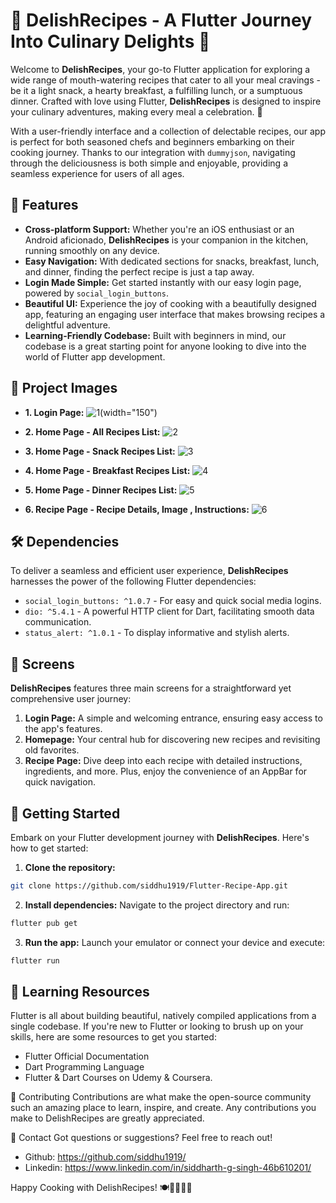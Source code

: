 # 🍲 DelishRecipes - A Flutter Journey Into Culinary Delights 🍳

Welcome to **DelishRecipes**, your go-to Flutter application for exploring a wide range of mouth-watering recipes that cater to all your meal cravings - be it a light snack, a hearty breakfast, a fulfilling lunch, or a sumptuous dinner. Crafted with love using Flutter, **DelishRecipes** is designed to inspire your culinary adventures, making every meal a celebration. 🎉

With a user-friendly interface and a collection of delectable recipes, our app is perfect for both seasoned chefs and beginners embarking on their cooking journey. Thanks to our integration with `dummyjson`, navigating through the deliciousness is both simple and enjoyable, providing a seamless experience for users of all ages.

## 🚀 Features

- **Cross-platform Support:** Whether you're an iOS enthusiast or an Android aficionado, **DelishRecipes** is your companion in the kitchen, running smoothly on any device.
- **Easy Navigation:** With dedicated sections for snacks, breakfast, lunch, and dinner, finding the perfect recipe is just a tap away.
- **Login Made Simple:** Get started instantly with our easy login page, powered by `social_login_buttons`.
- **Beautiful UI:** Experience the joy of cooking with a beautifully designed app, featuring an engaging user interface that makes browsing recipes a delightful adventure.
- **Learning-Friendly Codebase:** Built with beginners in mind, our codebase is a great starting point for anyone looking to dive into the world of Flutter app development.

## 🦄 Project Images
- **1. Login Page:**
![1](https://github.com/siddhu1919/Flutter-Recipe-App/assets/85176765/51405612-e5a8-410a-8a8b-797da035ef3c)(width="150")

- **2. Home Page - All Recipes List:**
![2](https://github.com/siddhu1919/Flutter-Recipe-App/assets/85176765/e10685a2-5c05-499f-a63a-8e86ce1c8431)

- **3. Home Page - Snack Recipes List:**
  ![3](https://github.com/siddhu1919/Flutter-Recipe-App/assets/85176765/87f31758-6a14-48f9-816e-6bd6085f9e0b)

- **4. Home Page - Breakfast Recipes List:**
  ![4](https://github.com/siddhu1919/Flutter-Recipe-App/assets/85176765/1038cad4-e284-4b2b-962d-24ebd269f148)

- **5. Home Page - Dinner Recipes List:**
  ![5](https://github.com/siddhu1919/Flutter-Recipe-App/assets/85176765/c7fbd950-6643-4970-9ba1-6dfaf2e683ad)

- **6. Recipe Page - Recipe Details, Image , Instructions:**
  ![6](https://github.com/siddhu1919/Flutter-Recipe-App/assets/85176765/6ac758df-ac1d-4fb7-879c-0682a1fa8ab1)


## 🛠️ Dependencies

To deliver a seamless and efficient user experience, **DelishRecipes** harnesses the power of the following Flutter dependencies:

- `social_login_buttons: ^1.0.7` - For easy and quick social media logins.
- `dio: ^5.4.1` - A powerful HTTP client for Dart, facilitating smooth data communication.
- `status_alert: ^1.0.1` - To display informative and stylish alerts.

## 📱 Screens

**DelishRecipes** features three main screens for a straightforward yet comprehensive user journey:

1. **Login Page:** A simple and welcoming entrance, ensuring easy access to the app's features.
2. **Homepage:** Your central hub for discovering new recipes and revisiting old favorites.
3. **Recipe Page:** Dive deep into each recipe with detailed instructions, ingredients, and more. Plus, enjoy the convenience of an AppBar for quick navigation.

## 🔧 Getting Started

Embark on your Flutter development journey with **DelishRecipes**. Here's how to get started:

1. **Clone the repository:**

```bash
git clone https://github.com/siddhu1919/Flutter-Recipe-App.git
```

2. **Install dependencies:**
   Navigate to the project directory and run:

```bash
flutter pub get
```

3. **Run the app:**
   Launch your emulator or connect your device and execute:

```bash
flutter run

```

## 📖 Learning Resources

Flutter is all about building beautiful, natively compiled applications from a single codebase. If you're new to Flutter or looking to brush up on your skills, here are some resources to get you started:

- Flutter Official Documentation
- Dart Programming Language
- Flutter & Dart Courses on Udemy & Coursera.

🤝 Contributing
Contributions are what make the open-source community such an amazing place to learn, inspire, and create. Any contributions you make to DelishRecipes are greatly appreciated.

📩 Contact
Got questions or suggestions? Feel free to reach out!

- Github: https://github.com/siddhu1919/
- Linkedin: https://www.linkedin.com/in/siddharth-g-singh-46b610201/

Happy Cooking with DelishRecipes! 🍽️👩‍🍳👨‍🍳
